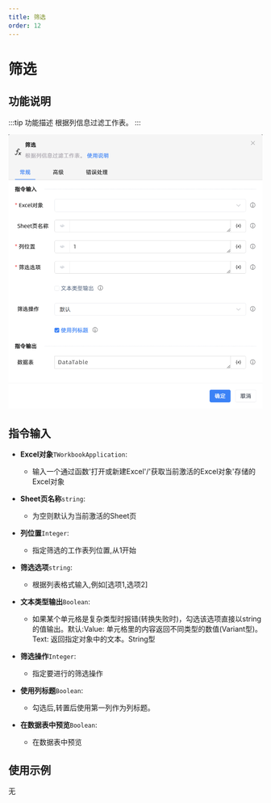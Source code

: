 ```yaml
---
title: 筛选
order: 12
---
```


# 筛选

## 功能说明

:::tip 功能描述
根据列信息过滤工作表。
:::

![筛选](../../../../assets/筛选_command.png)

## 指令输入

- **Excel对象**`TWorkbookApplication`: 
  - 输入一个通过函数'打开或新建Excel'/'获取当前激活的Excel对象'存储的Excel对象

- **Sheet页名称**`string`: 
  - 为空则默认为当前激活的Sheet页

- **列位置**`Integer`: 
  - 指定筛选的工作表列位置,从1开始

- **筛选选项**`string`: 
  - 根据列表格式输入,例如[选项1,选项2]

- **文本类型输出**`Boolean`: 
  - 如果某个单元格是复杂类型时报错(转换失败时)，勾选该选项直接以string的值输出。默认:Value: 单元格里的内容返回不同类型的数值(Variant型)。Text: 返回指定对象中的文本。String型

- **筛选操作**`Integer`: 
  - 指定要进行的筛选操作

- **使用列标题**`Boolean`: 
  - 勾选后,转置后使用第一列作为列标题。

- **在数据表中预览**`Boolean`: 
  - 在数据表中预览

## 使用示例
无

